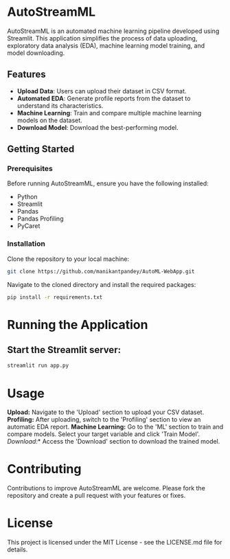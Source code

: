 # AutoStreamML

AutoStreamML is an automated machine learning pipeline developed using Streamlit. This application simplifies the process of data uploading, exploratory data analysis (EDA), machine learning model training, and model downloading.

## Features

- **Upload Data**: Users can upload their dataset in CSV format.
- **Automated EDA**: Generate profile reports from the dataset to understand its characteristics.
- **Machine Learning**: Train and compare multiple machine learning models on the dataset.
- **Download Model**: Download the best-performing model.

## Getting Started

### Prerequisites

Before running AutoStreamML, ensure you have the following installed:
- Python
- Streamlit
- Pandas
- Pandas Profiling
- PyCaret

### Installation

Clone the repository to your local machine:

```bash
git clone https://github.com/manikantpandey/AutoML-WebApp.git
```

Navigate to the cloned directory and install the required packages:
```bash
pip install -r requirements.txt
```

# Running the Application
## Start the Streamlit server:
```bash
streamlit run app.py
```
# Usage
**Upload:** Navigate to the 'Upload' section to upload your CSV dataset.
**Profiling:** After uploading, switch to the 'Profiling' section to view an automatic EDA report.
**Machine Learning:** Go to the 'ML' section to train and compare models. Select your target variable and click 'Train Model'.
*Download:** Access the 'Download' section to download the trained model.

# Contributing
Contributions to improve AutoStreamML are welcome. Please fork the repository and create a pull request with your features or fixes.

# License
This project is licensed under the MIT License - see the LICENSE.md file for details.

